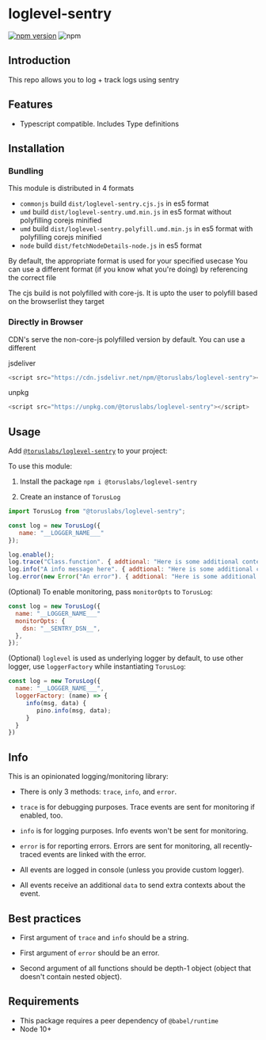# loglevel-sentry

[![npm version](https://badge.fury.io/js/%40toruslabs%2Floglevel-sentry.svg)](https://badge.fury.io/js/%40toruslabs%2Floglevel-sentry)
![npm](https://img.shields.io/npm/dw/@toruslabs/loglevel-sentry)

## Introduction

This repo allows you to log + track logs using sentry

## Features

- Typescript compatible. Includes Type definitions

## Installation

### Bundling

This module is distributed in 4 formats

- `commonjs` build `dist/loglevel-sentry.cjs.js` in es5 format
- `umd` build `dist/loglevel-sentry.umd.min.js` in es5 format without polyfilling corejs minified
- `umd` build `dist/loglevel-sentry.polyfill.umd.min.js` in es5 format with polyfilling corejs minified
- `node` build `dist/fetchNodeDetails-node.js` in es5 format

By default, the appropriate format is used for your specified usecase
You can use a different format (if you know what you're doing) by referencing the correct file

The cjs build is not polyfilled with core-js.
It is upto the user to polyfill based on the browserlist they target

### Directly in Browser

CDN's serve the non-core-js polyfilled version by default. You can use a different

jsdeliver

```js
<script src="https://cdn.jsdelivr.net/npm/@toruslabs/loglevel-sentry"></script>
```

unpkg

```js
<script src="https://unpkg.com/@toruslabs/loglevel-sentry"></script>
```

## Usage

Add [`@toruslabs/loglevel-sentry`](https://www.npmjs.com/package/@toruslabs/loglevel-sentry) to your project:

To use this module:

1. Install the package
   `npm i @toruslabs/loglevel-sentry`

2. Create an instance of `TorusLog`

```js
import TorusLog from "@toruslabs/loglevel-sentry";

const log = new TorusLog({
   name: "__LOGGER_NAME___"
});

log.enable();
log.trace("Class.function". { addtional: "Here is some additional context" });
log.info("A info message here". { addtional: "Here is some additional context" });
log.error(new Error("An error"). { addtional: "Here is some additional context" });
```

(Optional) To enable monitoring, pass `monitorOpts` to `TorusLog`:

```js
const log = new TorusLog({
  name: "__LOGGER_NAME___"
  monitorOpts: {
    dsn: "__SENTRY_DSN__",
  },
});
```

(Optional) `loglevel` is used as underlying logger by default, to use other logger, use `loggerFactory` while instantiating `TorusLog`:

```js
const log = new TorusLog({
  name: "__LOGGER_NAME___",
  loggerFactory: (name) => {
     info(msg, data) {
        pino.info(msg, data);
     }
  }
})
```

## Info

This is an opinionated logging/monitoring library:

- There is only 3 methods: `trace`, `info`, and `error`.

- `trace` is for debugging purposes. Trace events are sent for monitoring if enabled, too.

- `info` is for logging purposes. Info events won't be sent for monitoring.

- `error` is for reporting errors. Errors are sent for monitoring, all recently-traced events are linked with the error.

- All events are logged in console (unless you provide custom logger).

- All events receive an additional `data` to send extra contexts about the event.

## Best practices

- First argument of `trace` and `info` should be a string.

- First argument of `error` should be an error.

- Second argument of all functions should be depth-1 object (object that doesn't contain nested object).

## Requirements

- This package requires a peer dependency of `@babel/runtime`
- Node 10+
